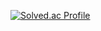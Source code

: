 [![Solved.ac Profile](http://mazassumnida.wtf/api/v2/generate_badge?boj=hysong)](https://solved.ac/hysong/)

